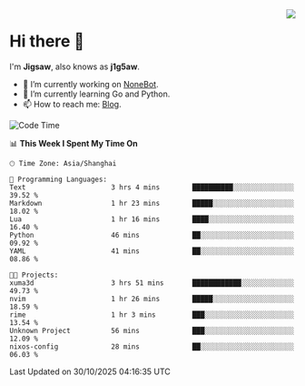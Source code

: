 <a href="#">
  <img align="right" src="https://github-readme-stats.vercel.app/api?username=j1g5awi&count_private=true&show_icons=true&title_color=80070B&text_color=B3B3B3&bg_color=212121&icon_color=80070B" />
</a>

# Hi there 👋

I'm **Jigsaw**, also knows as **j1g5aw**.

- 🔭 I’m currently working on [NoneBot](https://github.com/nonebot).
- 🌱 I’m currently learning Go and Python.
- 📫 How to reach me: [Blog](https://blog.maddestroyer.xyz/).

<!--START_SECTION:waka-->
![Code Time](http://img.shields.io/badge/Code%20Time-1%2C920%20hrs%2058%20mins-blue)

📊 **This Week I Spent My Time On** 

```text
🕑︎ Time Zone: Asia/Shanghai

💬 Programming Languages: 
Text                     3 hrs 4 mins        ██████████░░░░░░░░░░░░░░░   39.52 % 
Markdown                 1 hr 23 mins        █████░░░░░░░░░░░░░░░░░░░░   18.02 % 
Lua                      1 hr 16 mins        ████░░░░░░░░░░░░░░░░░░░░░   16.40 % 
Python                   46 mins             ██░░░░░░░░░░░░░░░░░░░░░░░   09.92 % 
YAML                     41 mins             ██░░░░░░░░░░░░░░░░░░░░░░░   08.86 % 

🐱‍💻 Projects: 
xuma3d                   3 hrs 51 mins       ████████████░░░░░░░░░░░░░   49.73 % 
nvim                     1 hr 26 mins        █████░░░░░░░░░░░░░░░░░░░░   18.59 % 
rime                     1 hr 3 mins         ███░░░░░░░░░░░░░░░░░░░░░░   13.54 % 
Unknown Project          56 mins             ███░░░░░░░░░░░░░░░░░░░░░░   12.09 % 
nixos-config             28 mins             ██░░░░░░░░░░░░░░░░░░░░░░░   06.03 % 
```


 Last Updated on 30/10/2025 04:16:35 UTC
<!--END_SECTION:waka-->
